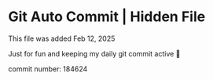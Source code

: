 # Git Auto Commit | Hidden File

This file was added Feb 12, 2025

Just for fun and keeping my daily git commit active 🤪

commit number: 184624
